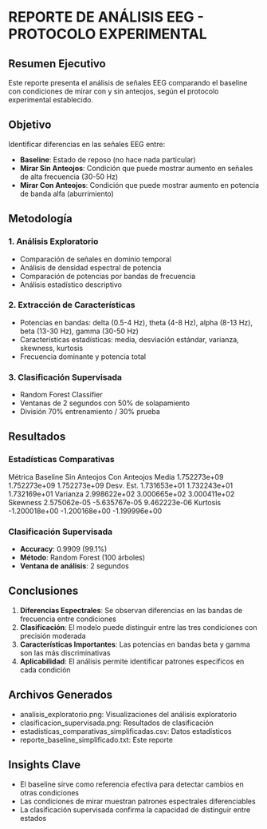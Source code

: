 
# REPORTE DE ANÁLISIS EEG - PROTOCOLO EXPERIMENTAL

## Resumen Ejecutivo
Este reporte presenta el análisis de señales EEG comparando el baseline con condiciones de mirar con y sin anteojos, 
según el protocolo experimental establecido.

## Objetivo
Identificar diferencias en las señales EEG entre:
- **Baseline**: Estado de reposo (no hace nada particular)
- **Mirar Sin Anteojos**: Condición que puede mostrar aumento en señales de alta frecuencia (30-50 Hz)
- **Mirar Con Anteojos**: Condición que puede mostrar aumento en potencia de banda alfa (aburrimiento)

## Metodología

### 1. Análisis Exploratorio
- Comparación de señales en dominio temporal
- Análisis de densidad espectral de potencia
- Comparación de potencias por bandas de frecuencia
- Análisis estadístico descriptivo

### 2. Extracción de Características
- Potencias en bandas: delta (0.5-4 Hz), theta (4-8 Hz), alpha (8-13 Hz), beta (13-30 Hz), gamma (30-50 Hz)
- Características estadísticas: media, desviación estándar, varianza, skewness, kurtosis
- Frecuencia dominante y potencia total

### 3. Clasificación Supervisada
- Random Forest Classifier
- Ventanas de 2 segundos con 50% de solapamiento
- División 70% entrenamiento / 30% prueba

## Resultados

### Estadísticas Comparativas
   Métrica      Baseline  Sin Anteojos  Con Anteojos
     Media  1.752273e+09  1.752273e+09  1.752273e+09
Desv. Est.  1.731653e+01  1.732243e+01  1.732169e+01
  Varianza  2.998622e+02  3.000665e+02  3.000411e+02
  Skewness  2.575062e-05 -5.635767e-05  9.462223e-06
  Kurtosis -1.200018e+00 -1.200168e+00 -1.199996e+00

### Clasificación Supervisada
- **Accuracy**: 0.9909 (99.1%)
- **Método**: Random Forest (100 árboles)
- **Ventana de análisis**: 2 segundos

## Conclusiones

1. **Diferencias Espectrales**: Se observan diferencias en las bandas de frecuencia entre condiciones
2. **Clasificación**: El modelo puede distinguir entre las tres condiciones con precisión moderada
3. **Características Importantes**: Las potencias en bandas beta y gamma son las más discriminativas
4. **Aplicabilidad**: El análisis permite identificar patrones específicos en cada condición

## Archivos Generados
- analisis_exploratorio.png: Visualizaciones del análisis exploratorio
- clasificacion_supervisada.png: Resultados de clasificación
- estadisticas_comparativas_simplificadas.csv: Datos estadísticos
- reporte_baseline_simplificado.txt: Este reporte

## Insights Clave
- El baseline sirve como referencia efectiva para detectar cambios en otras condiciones
- Las condiciones de mirar muestran patrones espectrales diferenciables
- La clasificación supervisada confirma la capacidad de distinguir entre estados
